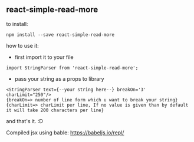 ## react-simple-read-more

to install:
```
npm install --save react-simple-read-more
```

how to use it:
*   first import it to your file
```
import StringParser from 'react-simple-read-more';
```
* pass your string as a props to library
```
<StringParser text={--your string here--} breakOn='3' charLimit="250"/>
{breakOn=> number of line form which u want to break your string}
{charLimit=> charLimit per line, If no value is given than by default it will take 200 characters per line}
```
and that's it. :D

Compiled jsx using bable:
https://babeljs.io/repl/
